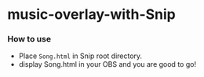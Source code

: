 # music-overlay-with-Snip

### How to use
- Place `Song.html` in Snip root directory.
- display Song.html in your OBS and you are good to go!
